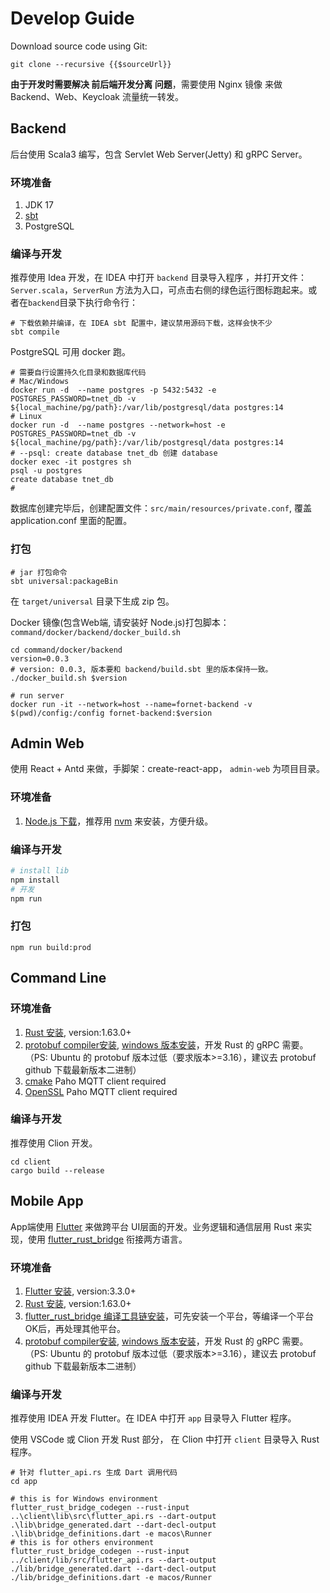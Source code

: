 # Develop Guide
Download source code using Git:
```js-vue
git clone --recursive {{$sourceUrl}}
```

**由于开发时需要解决 前后端开发分离 问题**，需要使用 <a :href="$sourceUrl + '/command/docker/proxy'">Nginx 镜像</a> 来做 Backend、Web、Keycloak 流量统一转发。
## Backend
后台使用 Scala3 编写，包含 Servlet Web Server(Jetty) 和 gRPC Server。 
### 环境准备
1. JDK 17
2. [sbt](https://www.scala-sbt.org/download.html)
3. PostgreSQL
### 编译与开发
推荐使用 Idea 开发，在 IDEA 中打开 `backend` 目录导入程序 ，并打开文件： `Server.scala`，`ServerRun` 方法为入口，可点击右侧的绿色运行图标跑起来。或者在`backend`目录下执行命令行：

```shell
# 下载依赖并编译，在 IDEA sbt 配置中，建议禁用源码下载，这样会快不少
sbt compile
```
PostgreSQL 可用 docker 跑。
```shell
# 需要自行设置持久化目录和数据库代码
# Mac/Windows
docker run -d  --name postgres -p 5432:5432 -e POSTGRES_PASSWORD=tnet_db -v ${local_machine/pg/path}:/var/lib/postgresql/data postgres:14
# Linux
docker run -d  --name postgres --network=host -e POSTGRES_PASSWORD=tnet_db -v ${local_machine/pg/path}:/var/lib/postgresql/data postgres:14
# --psql: create database tnet_db 创建 database 
docker exec -it postgres sh
psql -u postgres
create database tnet_db 
# 
```
数据库创建完毕后，创建配置文件：`src/main/resources/private.conf`, 覆盖 application.conf 里面的配置。

### 打包

```shell
# jar 打包命令
sbt universal:packageBin
```
在 `target/universal` 目录下生成 zip 包。

Docker 镜像(包含Web端, 请安装好 Node.js)打包脚本： `command/docker/backend/docker_build.sh`
```shell
cd command/docker/backend
version=0.0.3
# version: 0.0.3, 版本要和 backend/build.sbt 里的版本保持一致。
./docker_build.sh $version

# run server
docker run -it --network=host --name=fornet-backend -v $(pwd)/config:/config fornet-backend:$version
```


## Admin Web
使用 React + Antd 来做，手脚架：create-react-app， `admin-web` 为项目目录。
### 环境准备
1. [Node.js 下载](https://nodejs.org/en/download)，推荐用 [nvm](https://github.com/nvm-sh/nvm) 来安装，方便升级。

### 编译与开发
```sh
# install lib
npm install
# 开发
npm run
```


### 打包
```shell
npm run build:prod
```
## Command Line
### 环境准备
1. [Rust 安装](https://www.rust-lang.org/tools/install), version:1.63.0+
2. [protobuf compiler安装](https://github.com/hyperium/tonic#dependencies), [windows 版本安装](https://zhuanlan.zhihu.com/p/462221148)，开发 Rust 的 gRPC 需要。（PS: Ubuntu 的 protobuf 版本过低（要求版本>=3.16），建议去 protobuf github 下载最新版本二进制）
3. [cmake](https://cmake.org/) Paho MQTT client required
4. [OpenSSL](https://www.openssl.org/) Paho MQTT client required 

### 编译与开发
推荐使用 Clion 开发。
```shell
cd client
cargo build --release
```
## Mobile App
App端使用 [Flutter](https://flutter.dev/) 来做跨平台 UI层面的开发。业务逻辑和通信层用 Rust 来实现，使用 [flutter_rust_bridge](https://github.com/fzyzcjy/flutter_rust_bridge) 衔接两方语言。

### 环境准备
1. [Flutter 安装](https://docs.flutter.dev/get-started/install), version:3.3.0+
2. [Rust 安装](https://www.rust-lang.org/tools/install), version:1.63.0+
3. [flutter_rust_bridge 编译工具链安装](http://cjycode.com/flutter_rust_bridge/template/setup.html)，可先安装一个平台，等编译一个平台OK后，再处理其他平台。 
4. [protobuf compiler安装](https://github.com/hyperium/tonic#dependencies), [windows 版本安装](https://zhuanlan.zhihu.com/p/462221148)，开发 Rust 的 gRPC 需要。（PS: Ubuntu 的 protobuf 版本过低（要求版本>=3.16），建议去 protobuf github 下载最新版本二进制）
### 编译与开发
推荐使用 IDEA 开发 Flutter。在 IDEA 中打开 `app` 目录导入 Flutter 程序。

使用 VSCode 或 Clion 开发 Rust 部分， 在 Clion 中打开 `client` 目录导入 Rust 程序。

```shell
# 针对 flutter_api.rs 生成 Dart 调用代码
cd app

# this is for Windows environment
flutter_rust_bridge_codegen --rust-input ..\client\lib\src\flutter_api.rs --dart-output .\lib\bridge_generated.dart --dart-decl-output .\lib\bridge_definitions.dart -e macos\Runner
# this is for others environment
flutter_rust_bridge_codegen --rust-input ../client/lib/src/flutter_api.rs --dart-output ./lib/bridge_generated.dart --dart-decl-output ./lib/bridge_definitions.dart -e macos/Runner
```